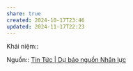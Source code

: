```yaml
---
share: true
created: 2024-10-17T23:46
updated: 2024-11-17T22:23
---
```

Khái niệm:: 

Nguồn:: [Tin Tức | Dự báo nguồn Nhân lực](https://dubaonhanluchcmc.gov.vn/tin-tuc/39616.hon-63-lao-dong-tim-viec-trinh-do-dai-hoc-nhung-nhu-cau-tuyen-dung-chi-gan-20.html)